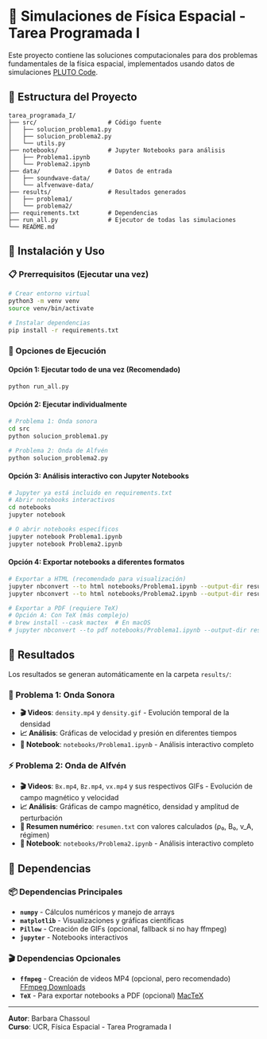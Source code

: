# 🌌 Simulaciones de Física Espacial - Tarea Programada I

Este proyecto contiene las soluciones computacionales para dos problemas fundamentales de la física espacial, implementados usando datos de simulaciones [PLUTO Code](https://plutocode.ph.unito.it).

## 📁 Estructura del Proyecto

```
tarea_programada_I/
├── src/                    # Código fuente
│   ├── solucion_problema1.py
│   ├── solucion_problema2.py
│   └── utils.py
├── notebooks/              # Jupyter Notebooks para análisis
│   ├── Problema1.ipynb
│   └── Problema2.ipynb
├── data/                   # Datos de entrada
│   ├── soundwave-data/
│   └── alfvenwave-data/
├── results/                # Resultados generados
│   ├── problema1/
│   └── problema2/
├── requirements.txt        # Dependencias
├── run_all.py              # Ejecutor de todas las simulaciones
└── README.md
```

## 🚀 Instalación y Uso

### 📋 Prerrequisitos (Ejecutar una vez)
```bash
# Crear entorno virtual
python3 -m venv venv
source venv/bin/activate

# Instalar dependencias
pip install -r requirements.txt
```

### 🎯 Opciones de Ejecución

#### Opción 1: Ejecutar todo de una vez (Recomendado)
```bash
python run_all.py
```

#### Opción 2: Ejecutar individualmente
```bash
# Problema 1: Onda sonora
cd src
python solucion_problema1.py

# Problema 2: Onda de Alfvén
python solucion_problema2.py
```

#### Opción 3: Análisis interactivo con Jupyter Notebooks
```bash
# Jupyter ya está incluido en requirements.txt
# Abrir notebooks interactivos
cd notebooks
jupyter notebook

# O abrir notebooks específicos
jupyter notebook Problema1.ipynb
jupyter notebook Problema2.ipynb
```

#### Opción 4: Exportar notebooks a diferentes formatos
```bash
# Exportar a HTML (recomendado para visualización)
jupyter nbconvert --to html notebooks/Problema1.ipynb --output-dir results/
jupyter nbconvert --to html notebooks/Problema2.ipynb --output-dir results/

# Exportar a PDF (requiere TeX)
# Opción A: Con TeX (más complejo)
# brew install --cask mactex  # En macOS
# jupyter nbconvert --to pdf notebooks/Problema1.ipynb --output-dir results/

```

## 👀 Resultados

Los resultados se generan automáticamente en la carpeta `results/`:

### 👏 Problema 1: Onda Sonora
- **🎬 Videos**: `density.mp4` y `density.gif` - Evolución temporal de la densidad
- **📈 Análisis**: Gráficas de velocidad y presión en diferentes tiempos
- **📓 Notebook**: `notebooks/Problema1.ipynb` - Análisis interactivo completo

### ⚡️ Problema 2: Onda de Alfvén
- **🎬 Videos**: `Bx.mp4`, `Bz.mp4`, `vx.mp4` y sus respectivos GIFs - Evolución de campo magnético y velocidad
- **📈 Análisis**: Gráficas de campo magnético, densidad y amplitud de perturbación
- **👀 Resumen numérico**: `resumen.txt` con valores calculados (ρ₀, B₀, v_A, régimen)
- **📓 Notebook**: `notebooks/Problema2.ipynb` - Análisis interactivo completo


## 🔧 Dependencias

### 📦 Dependencias Principales
- **`numpy`** - Cálculos numéricos y manejo de arrays
- **`matplotlib`** - Visualizaciones y gráficas científicas
- **`Pillow`** - Creación de GIFs (opcional, fallback si no hay ffmpeg)
- **`jupyter`** - Notebooks interactivos

### 🎬 Dependencias Opcionales
- **`ffmpeg`** - Creación de videos MP4 (opcional, pero recomendado) [FFmpeg Downloads](https://ffmpeg.org/download.html)
- **`TeX`** - Para exportar notebooks a PDF (opcional) [MacTeX](https://www.tug.org/mactex/)

---

**Autor**: Barbara Chassoul  
**Curso**: UCR, Física Espacial - Tarea Programada I

